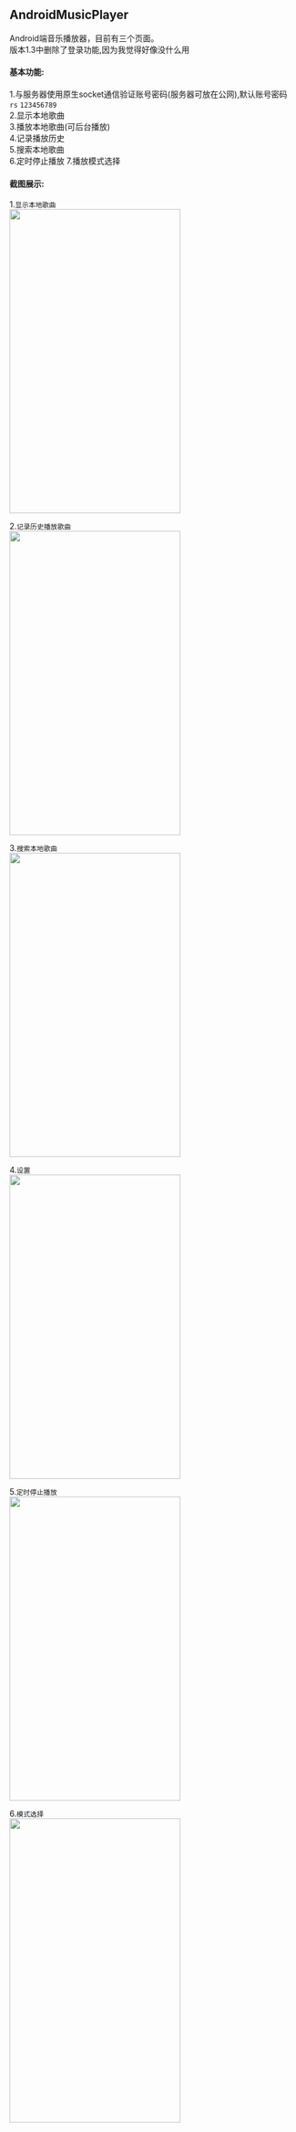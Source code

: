 ## AndroidMusicPlayer
Android端音乐播放器，目前有三个页面。  
版本1.3中删除了登录功能,因为我觉得好像没什么用
#### 基本功能:  
1.与服务器使用原生socket通信验证账号密码(服务器可放在公网),默认账号密码 `rs`  `123456789`  
2.显示本地歌曲  
3.播放本地歌曲(可后台播放)  
4.记录播放历史  
5.搜索本地歌曲  
6.定时停止播放
7.播放模式选择
#### 截图展示:
1.`显示本地歌曲`  
<img src="https://github.com/Lvdou-Jack/AndroidMusicPlayer/raw/master/MyFiles/picture/截图/Version1.3/display.png" height = 533 width = 300>  

2.`记录历史播放歌曲`  
<img src="https://github.com/Lvdou-Jack/AndroidMusicPlayer/raw/master/MyFiles/picture/截图/Version1.3/playHistory.png" height = 533 width = 300>  

3.`搜索本地歌曲`  
<img src="https://github.com/Lvdou-Jack/AndroidMusicPlayer/raw/master/MyFiles/picture/截图/Version1.3/searchMusic.png" height = 533 width = 300>  

4.`设置`  
<img src="https://github.com/Lvdou-Jack/AndroidMusicPlayer/raw/master/MyFiles/picture/截图/Version1.3/setting.png" height = 533 width = 300>  

5.`定时停止播放`  
<img src="https://github.com/Lvdou-Jack/AndroidMusicPlayer/raw/master/MyFiles/picture/截图/Version1.3/automaticStop.png" height = 533 width = 300>  

6.`模式选择`  
<img src="https://github.com/Lvdou-Jack/AndroidMusicPlayer/raw/master/MyFiles/picture/截图/Version1.3/playMode.png" height = 533 width = 300>  
